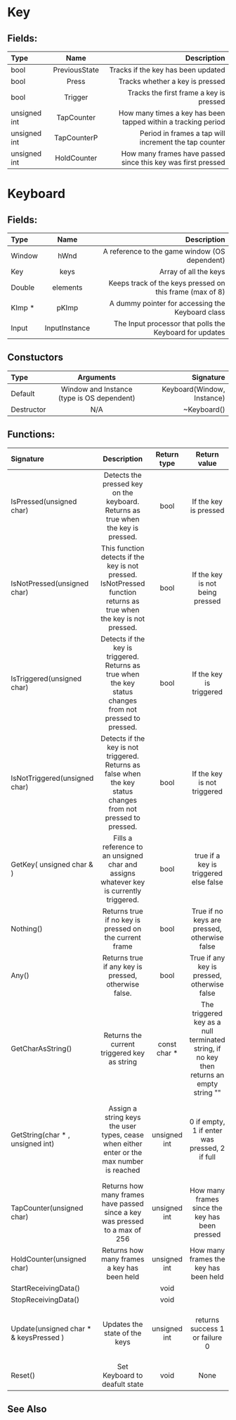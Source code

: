 # Key


## Fields:
| Type    | Name      | Description |
| :------------- | :----------: | -----------: |
| bool | PreviousState | Tracks if the key has been updated |
| bool | Press | Tracks whether a key is pressed |
| bool | Trigger | Tracks the first frame a key is pressed |
| unsigned int | TapCounter | How many times a key has been tapped within a tracking period |
| unsigned int | TapCounterP | Period in frames a tap will increment the tap counter |
| unsigned int | HoldCounter | How many frames have passed since this key was first pressed |

# Keyboard


## Fields:
| Type    | Name      | Description |
| :------------- | :----------: | -----------: |
| Window | hWnd | A reference to the game window (OS dependent) |
| Key | keys | Array of all the keys |
| Double | elements | Keeps track of the keys pressed on this frame (max of 8) |
| KImp * | pKImp | A dummy pointer for accessing the Keyboard class |
| Input | InputInstance | The Input processor that polls the Keyboard for updates |


## Constuctors
| Type | Arguments | Signature |
| :--- | :-------: | --------: |
| Default | Window and Instance (type is OS dependent) | Keyboard(Window, Instance) |
| Destructor | N/A | ~Keyboard() |

## Functions:
| Signature | Description | Return type | Return value | Arguments | 
| :-------- | :---------: | :----------: | :-------: | ----------: |
| IsPressed(unsigned char) | Detects the pressed key on the keyboard.  Returns as true when the key is pressed. | bool | If the key is pressed | The desired key |
| IsNotPressed(unsigned char) | This function detects if the key is not pressed. IsNotPressed function returns as true when the key is not pressed. | bool | If the key is not being pressed | The desired key |
| IsTriggered(unsigned char) | Detects if the key is triggered.  Returns as true when the key status changes from not pressed to pressed. | bool | If the key is triggered | The desired key |
| IsNotTriggered(unsigned char) | Detects if the key is not triggered.  Returns as false when the key status changes from not pressed to pressed. | bool | If the key is not triggered | The desired key |
| GetKey( unsigned char & ) | Fills a reference to an unsigned char and assigns whatever key is currently triggered. | bool |  true if a key is triggered else false | Address is assigned the current triggered key |
| Nothing() | Returns true if no key is pressed on the current frame | bool | True if no keys are pressed, otherwise false | None |
| Any() | Returns true if any key is pressed, otherwise false. | bool | True if any key is pressed, otherwise false | None |
| GetCharAsString() | Returns the current triggered key as string | const char * | The triggered key as a null terminated string, if no key then returns an empty string "" | None |
| GetString(char * , unsigned int) | Assign a string keys the user types, cease when either enter or the max number is reached | unsigned int | 0 if empty, 1 if enter was pressed, 2 if full | Argument 1: The string to be filled Argument 2: The maximum length of the string |
| TapCounter(unsigned char) | Returns how many frames have passed since a key was pressed to a max of 256 | unsigned int | How many frames since the key has been pressed | The desired key |
| HoldCounter(unsigned char) | Returns how many frames a key has been held | unsigned int | How many frames the key has been held | The desired key |
| StartReceivingData() | | void | | |
| StopReceivingData() | | void | | |
| Update(unsigned char * & keysPressed ) | Updates the state of the keys | unsigned int | returns success 1 or failure 0 | The keys that were pressed on the previous frame |
| Reset() | Set Keyboard to deafult state | void | None | None |



## See Also
